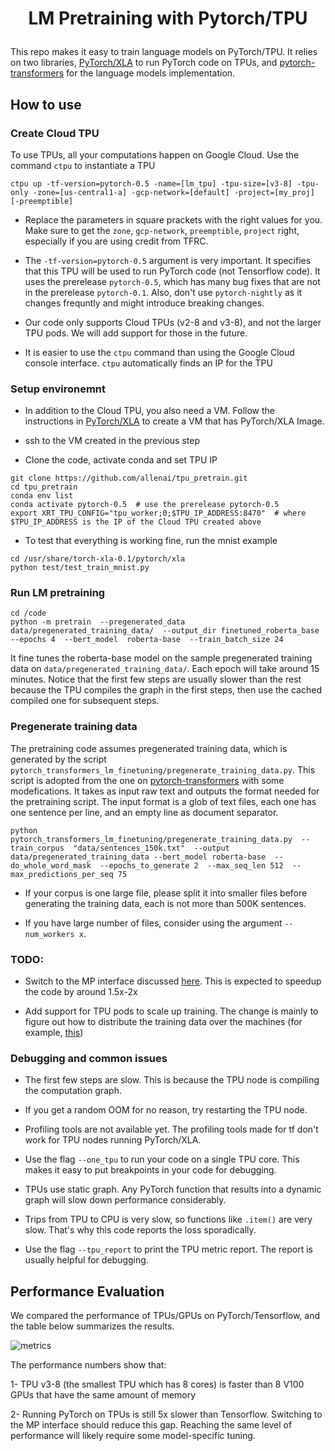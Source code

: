 # <p align=center> LM Pretraining with Pytorch/TPU</p>
This repo makes it easy to train language models on PyTorch/TPU. It relies on two libraries, [PyTorch/XLA](https://github.com/pytorch/xla/) to run PyTorch code on TPUs, and [pytorch-transformers](https://github.com/huggingface/pytorch-transformers) for the language models implementation.

## How to use

###  Create Cloud TPU

To use TPUs, all your computations happen on Google Cloud. Use the command `ctpu` to instantiate a TPU

```
ctpu up -tf-version=pytorch-0.5 -name=[lm_tpu] -tpu-size=[v3-8] -tpu-only -zone=[us-central1-a] -gcp-network=[default] -project=[my_proj] [-preemptible]
```

- Replace the parameters in square prackets with the right values for you. Make sure to get the `zone`, `gcp-network`, `preemptible`, `project` right, especially if you are using credit from TFRC.

- The `-tf-version=pytorch-0.5` argument is very important. It specifies that this TPU will be used to run PyTorch code (not Tensorflow code). It uses the prerelease `pytorch-0.5`, which has many bug fixes that are not in the prerelease `pytorch-0.1`. Also, don't use `pytorch-nightly` as it changes frequntly and might introduce breaking changes.

- Our code only supports Cloud TPUs (v2-8 and v3-8), and not the larger TPU pods. We will add support for those in the future.

- It is easier to use the `ctpu` command than using the Google Cloud console interface. `ctpu` automatically finds an IP for the TPU

###  Setup environemnt

- In addition to the Cloud TPU, you also need a VM. Follow the instructions in [PyTorch/XLA](https://github.com/pytorch/xla/) to create a VM that has PyTorch/XLA Image. 

- ssh to the VM created in the previous step

- Clone the code, activate conda and set TPU IP
```
git clone https://github.com/allenai/tpu_pretrain.git
cd tpu_pretrain
conda env list
conda activate pytorch-0.5  # use the prerelease pytorch-0.5
export XRT_TPU_CONFIG="tpu_worker;0;$TPU_IP_ADDRESS:8470"  # where $TPU_IP_ADDRESS is the IP of the Cloud TPU created above
```

- To test that everything is working fine, run the mnist example
```
cd /usr/share/torch-xla-0.1/pytorch/xla
python test/test_train_mnist.py
```

###  Run LM pretraining

```
cd /code
python -m pretrain  --pregenerated_data data/pregenerated_training_data/  --output_dir finetuned_roberta_base  --epochs 4  --bert_model  roberta-base  --train_batch_size 24
```
It fine tunes the roberta-base model on the sample pregenerated training data on `data/pregenerated_training_data/`. Each epoch will take around 15 minutes. Notice that the first few steps are usually slower than the rest because the TPU compiles the graph in the first steps, then use the cached compiled one for subsequent steps.


###  Pregenerate training data

The pretraining code assumes pregenerated training data, which is generated by the script `pytorch_transformers_lm_finetuning/pregenerate_training_data.py`. This script is adopted from the one on [pytorch-transformers](https://github.com/huggingface/pytorch-transformers/blob/master/examples/lm_finetuning/pregenerate_training_data.py) with some modefications. It takes as input raw text and outputs the format needed for the pretraining script. The input format
is a glob of text files, each one has one sentence per line, and an empty line as document separator.

```
python  pytorch_transformers_lm_finetuning/pregenerate_training_data.py  --train_corpus  "data/sentences_150k.txt"  --output data/pregenerated_training_data --bert_model roberta-base  --do_whole_word_mask  --epochs_to_generate 2  --max_seq_len 512  --max_predictions_per_seq 75
```

- If your corpus is one large file, please split it into smaller files before generating the training data, each is not more than 500K sentences.

- If you have large number of files, consider using the argument `--num_workers x`.

###  TODO:

- Switch to the MP interface discussed [here](https://github.com/pytorch/xla/blob/master/API_GUIDE.md). This is expected to speedup the code by around 1.5x-2x

- Add support for TPU pods to scale up training. The change is mainly to figure out how to distribute the training data over the machines (for example, [this](https://github.com/pytorch/xla/blob/master/test/test_train_imagenet.py#L143))


###  Debugging and common issues

- The first few steps are slow. This is because the TPU node is compiling the computation graph.

- If you get a random OOM for no reason, try restarting the TPU node.

- Profiling tools are not available yet. The profiling tools made for tf don't work for TPU nodes running PyTorch/XLA.

- Use the flag `--one_tpu` to run your code on a single TPU core. This makes it easy to put breakpoints in your code for debugging.

- TPUs use static graph. Any PyTorch function that results into a dynamic graph will slow down performance considerably.

- Trips from TPU to CPU is very slow, so functions like `.item()` are very slow. That's why this code reports the loss sporadically. 

- Use the flag `--tpu_report` to print the TPU metric report. The report is usually helpful for debugging.


## Performance Evaluation

We compared the performance of TPUs/GPUs on PyTorch/Tensorflow, and the table below summarizes the results. 

![metrics](https://ai2-s2-research.s3-us-west-2.amazonaws.com/beltagy/public/metrics.png)

The performance numbers show that: 

1- TPU v3-8 (the smallest TPU which has 8 cores) is faster than 8 V100 GPUs that have the same amount of memory

2- Running PyTorch on TPUs is still 5x slower than Tensorflow. Switching to the MP interface should reduce this gap. Reaching the same level of performance will likely require some model-specific tuning.
